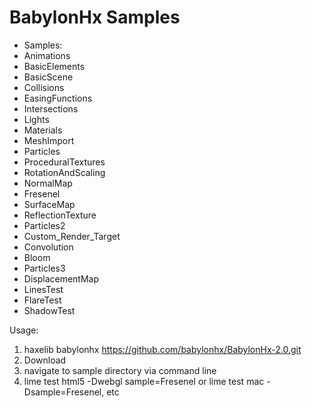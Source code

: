 BabylonHx Samples
=========

* Samples:
* Animations
* BasicElements
* BasicScene
* Collisions
* EasingFunctions
* Intersections
* Lights
* Materials
* MeshImport
* Particles
* ProceduralTextures
* RotationAndScaling
* NormalMap
* Fresenel
* SurfaceMap
* ReflectionTexture
* Particles2
* Custom_Render_Target
* Convolution
* Bloom
* Particles3
* DisplacementMap
* LinesTest
* FlareTest
* ShadowTest


Usage:

1. haxelib babylonhx https://github.com/babylonhx/BabylonHx-2.0.git
2. Download
3. navigate to sample directory via command line
4. lime test html5 -Dwebgl sample=Fresenel or lime test mac -Dsample=Fresenel,  etc




